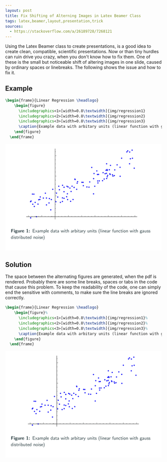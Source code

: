 ```yaml
---
layout: post
title: Fix Shifting of Alterning Images in Latex Beamer Class
tags: latex,beamer,layout,presentation,trick
sources:
  - https://stackoverflow.com/a/26189728/7268121
---
```


Using the Latex Beamer class to create presentations, is a good idea to create clean, compatible, scientific presentations. Now or than tiny hurdles can ruin drive you crazy, when you don't know how to fix them.  One of these is the small but noticeable shift of altering images in one slide, caused by ordinary spaces or linebreaks. The following shows the issue and how to fix it.



## Example


```latex
\begin{frame}{Linear Regression \headlogo}
    \begin{figure}
      \includegraphics<1>[width=0.8\textwidth]{img/regression1}
      \includegraphics<2>[width=0.8\textwidth]{img/regression2}
      \includegraphics<3>[width=0.8\textwidth]{img/regression3}
      \caption{Example data with arbitary units (linear function with gauss distributed noise)}
    \end{figure}
  \end{frame}
```

![Shifted Images](/images/shifted.gif)

## Solution

The space between the alternating figures are generated, when the pdf is rendered. Probably there are some line breaks, spaces or tabs in the code that cause this problem. To keep the readability of the code, one can simply end the sensitive with comments, to make sure the line breaks are ignored correctly.

```latex
\begin{frame}{Linear Regression \headlogo}
    \begin{figure}%
      \includegraphics<1>[width=0.8\textwidth]{img/regression1}%
      \includegraphics<2>[width=0.8\textwidth]{img/regression2}%
      \includegraphics<3>[width=0.8\textwidth]{img/regression3}%
      \caption{Example data with arbitary units (linear function with gauss distributed noise)}%
    \end{figure}
  \end{frame}
```

![Fixed Images](/images/fixed.gif)